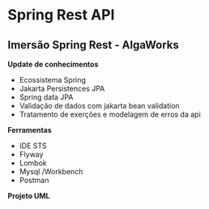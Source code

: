 # Spring Rest API

## **Imersão Spring Rest - AlgaWorks**

**Update de conhecimentos** 
- Ecossistema Spring
- Jakarta Persistences JPA
- Spring data JPA
- Validação de dados com jakarta bean validation
- Tratamento de exerções e modelagem de erros da api

**Ferramentas** 
- IDE STS
- Flyway
- Lombok
- Mysql /Workbench
- Postman

**Projeto UML**


